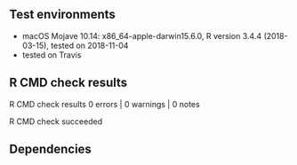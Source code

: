 ## Test environments
* macOS Mojave 10.14: x86_64-apple-darwin15.6.0, R version 3.4.4 (2018-03-15), tested on 2018-11-04
* tested on Travis

## R CMD check results
R CMD check results
0 errors | 0 warnings | 0 notes

R CMD check succeeded

## Dependencies
